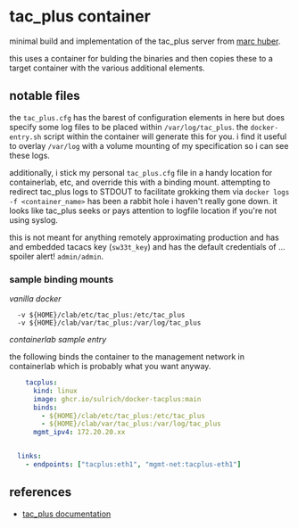 # tac_plus container 

minimal build and implementation of the tac_plus server from [marc
huber](https://www.pro-bono-publico.de/projects/). 

this uses a container for bulding the binaries and then copies these to a target
container with the various additional elements.

## notable files

the `tac_plus.cfg` has the barest of configuration elements in here but does
specify some log files to be placed within `/var/log/tac_plus`. the
`docker-entry.sh` script within the container will generate this for you.  i
find it useful to overlay `/var/log` with a volume mounting of my specification
so i can see these logs.  

additionally, i stick my personal `tac_plus.cfg` file in a handy location for
containerlab, etc, and override this with a binding mount. attempting to
redirect tac_plus logs to STDOUT to facilitate grokking them via `docker logs -f
<container_name>` has been a rabbit hole i haven't really gone down.  it looks
like tac_plus seeks or pays attention to logfile location if you're not using
syslog.

this is not meant for anything remotely approximating production and has and
embedded tacacs key (`sw33t_key`) and has the default credentials of ...
spoiler alert! `admin/admin`.

### sample binding mounts

*vanilla docker*

```shell
  -v ${HOME}/clab/etc/tac_plus:/etc/tac_plus
  -v ${HOME}/clab/var/tac_plus:/var/log/tac_plus
```

*containerlab sample entry*

the following binds the container to the management network in containerlab
which is probably what you want anyway.

```yaml
    tacplus:
      kind: linux
      image: ghcr.io/sulrich/docker-tacplus:main
      binds:
        - ${HOME}/clab/etc/tac_plus:/etc/tac_plus
        - ${HOME}/clab/var/tac_plus:/var/log/tac_plus
      mgmt_ipv4: 172.20.20.xx


  links:
    - endpoints: ["tacplus:eth1", "mgmt-net:tacplus-eth1"]
```

## references

- [tac_plus documentation](https://www.pro-bono-publico.de/projects/unpacked/doc/tac_plus.pdf)
